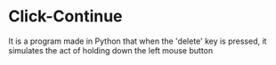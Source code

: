 # Click-Continue
It is a program made in Python that when the 'delete' key is pressed, it simulates the act of holding down the left mouse button
